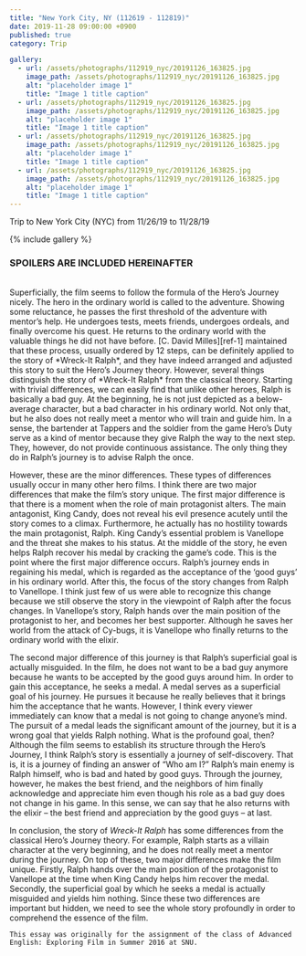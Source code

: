 ```yaml
---
title: "New York City, NY (112619 - 112819)"
date: 2019-11-28 09:00:00 +0900
published: true
category: Trip

gallery:
  - url: /assets/photographs/112919_nyc/20191126_163825.jpg
    image_path: /assets/photographs/112919_nyc/20191126_163825.jpg
    alt: "placeholder image 1"
    title: "Image 1 title caption"
  - url: /assets/photographs/112919_nyc/20191126_163825.jpg
    image_path: /assets/photographs/112919_nyc/20191126_163825.jpg
    alt: "placeholder image 1"
    title: "Image 1 title caption"
  - url: /assets/photographs/112919_nyc/20191126_163825.jpg
    image_path: /assets/photographs/112919_nyc/20191126_163825.jpg
    alt: "placeholder image 1"
    title: "Image 1 title caption"
  - url: /assets/photographs/112919_nyc/20191126_163825.jpg
    image_path: /assets/photographs/112919_nyc/20191126_163825.jpg
    alt: "placeholder image 1"
    title: "Image 1 title caption"
---
```


Trip to New York City (NYC) from 11/26/19 to 11/28/19

{% include gallery %}

### **SPOILERS ARE INCLUDED HEREINAFTER**
<br/>
Superficially, the film seems to follow the formula of the Hero’s Journey nicely. The hero in the ordinary world is called to the adventure. Showing some reluctance, he passes the first threshold of the adventure with mentor’s help. He undergoes tests, meets friends, undergoes ordeals, and finally overcome his quest. He returns to the ordinary world with the valuable things he did not have before. [C. David Milles][ref-1] maintained that these process, usually ordered by 12 steps, can be definitely applied to the story of *Wreck-It Ralph*, and they have indeed arranged and adjusted this story to suit the Hero’s Journey theory. However, several things distinguish the story of *Wreck-It Ralph* from the classical theory. Starting with trivial differences, we can easily find that unlike other heroes, Ralph is basically a bad guy. At the beginning, he is not just depicted as a below-average character, but a bad character in his ordinary world. Not only that, but he also does not really meet a mentor who will train and guide him. In a sense, the bartender at Tappers and the soldier from the game Hero’s Duty serve as a kind of mentor because they give Ralph the way to the next step. They, however, do not provide continuous assistance. The only thing they do in Ralph’s journey is to advise Ralph the once.

However, these are the minor differences. These types of differences usually occur in many other hero films. I think there are two major differences that make the film’s story unique. The first major difference is that there is a moment when the role of main protagonist alters. The main antagonist, King Candy, does not reveal his evil presence acutely until the story comes to a climax. Furthermore, he actually has no hostility towards the main protagonist, Ralph. King Candy’s essential problem is Vanellope and the threat she makes to his status. At the middle of the story, he even helps Ralph recover his medal by cracking the game’s code. This is the point where the first major difference occurs. Ralph’s journey ends in regaining his medal, which is regarded as the acceptance of the ‘good guys’ in his ordinary world. After this, the focus of the story changes from Ralph to Vanellope. I think just few of us were able to recognize this change because we still observe the story in the viewpoint of Ralph after the focus changes. In Vanellope’s story, Ralph hands over the main position of the protagonist to her, and becomes her best supporter. Although he saves her world from the attack of Cy-bugs, it is Vanellope who finally returns to the ordinary world with the elixir.

The second major difference of this journey is that Ralph’s superficial goal is actually misguided. In the film, he does not want to be a bad guy anymore because he wants to be accepted by the good guys around him. In order to gain this acceptance, he seeks a medal. A medal serves as a superficial goal of his journey. He pursues it because he really believes that it brings him the acceptance that he wants. However, I think every viewer immediately can know that a medal is not going to change anyone’s mind. The pursuit of a medal leads the significant amount of the journey, but it is a wrong goal that yields Ralph nothing. What is the profound goal, then? Although the film seems to establish its structure through the Hero’s Journey, I think Ralph’s story is essentially a journey of self-discovery. That is, it is a journey of finding an answer of “Who am I?” Ralph’s main enemy is Ralph himself, who is bad and hated by good guys. Through the journey, however, he makes the best friend, and the neighbors of him finally acknowledge and appreciate him even though his role as a bad guy does not change in his game. In this sense, we can say that he also returns with the elixir – the best friend and appreciation by the good guys – at last.

In conclusion, the story of *Wreck-It Ralph* has some differences from the classical Hero’s Journey theory. For example, Ralph starts as a villain character at the very beginning, and he does not really meet a mentor during the journey. On top of these, two major differences make the film unique. Firstly, Ralph hands over the main position of the protagonist to Vanellope at the time when King Candy helps him recover the medal. Secondly, the superficial goal by which he seeks a medal is actually misguided and yields him nothing. Since these two differences are important but hidden, we need to see the whole story profoundly in order to comprehend the essence of the film.

```This essay was originally for the assignment of the class of Advanced English: Exploring Film in Summer 2016 at SNU.​```